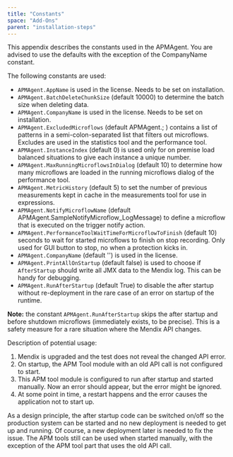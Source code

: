 ```yaml
---
title: "Constants"
space: "Add-Ons"
parent: "installation-steps"
---
```

This appendix describes the constants used in the APMAgent. You are advised to use the defaults with the exception of the CompanyName constant.

The following constants are used:

*   `APMAgent.AppName` is used in the license. Needs to be set on installation.
*   `APMAgent.BatchDeleteChunkSize` (default 10000) to determine the batch size when deleting data.
*   `APMAgent.CompanyName` is used in the license. Needs to be set on installation.
*   `APMAgent.ExcludedMicroflows` (default APMAgent.; ) contains a list of patterns in a semi-colon-separated
 list that filters out microflows. Excludes are used in the statistics tool and the performance tool.
*   `APMAgent.InstanceIndex` (default 0) is used only for on premise load balanced situations to give each 
instance a unique number.
*   `APMAgent.MaxRunningMicroflowsInDialog` (default 10) to determine how many microflows are loaded in the
 running microflows dialog of the performance tool.
*   `APMAgent.MetricHistory` (default 5) to set the number of previous measurements kept in cache in the 
measurements tool for use in expressions.
*   `APMAgent.NotifyMicroflowName` (default APMAgent.SampleNotifyMicroflow_LogMessage) to define a microflow
that is executed on the trigger notify action.
*   `APMAgent.PerformanceToolWaitTimeForMicroflowToFinish` (default 10) seconds to wait for started microflows
 to finish on stop recording. Only used for GUI button to stop, no when a protection kicks in.
*   `APMAgent.CompanyName` (default '<company name constant>') is used in the license.
*   `APMAgent.PrintAllOnStartup` (default false) is used to choose if `AfterStartup` should write all JMX data
 to the Mendix log. This can be handy for debugging.
*   `APMAgent.RunAfterStartup` (default True) to disable the after startup without re-deployment in the rare 
case of an error on startup of the runtime.

**Note:** the constant `APMAgent.RunAfterStartup` skips the after startup and before shutdown microflows (immediately exists, to be precise). This is a safety measure for a rare situation where the Mendix API changes.

Description of potential usage:

1. Mendix is upgraded and the test does not reveal the changed API error.
2. On startup, the APM Tool module with an old API call is not configured to start.
3. This APM tool module is configured to run after startup and started manually. Now an error should appear, but the error might be ignored.
4. At some point in time, a restart happens and the error causes the application not to start up.

As a design principle, the after startup code can be switched on/off so the production system can be started and no new deployment is needed to get up and running. Of course, a new deployment later is needed to fix the issue. The APM tools still can be used when started manually, with the exception of the APM tool part that uses the old API call.
